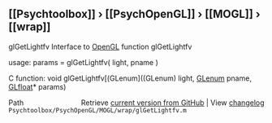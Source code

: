 ## [[Psychtoolbox]] &#8250; [[PsychOpenGL]] &#8250; [[MOGL]] &#8250; [[wrap]]

glGetLightfv  Interface to [OpenGL](OpenGL) function glGetLightfv  
  
usage:  params = glGetLightfv( light, pname )  
  
C function:  void glGetLightfv[(GLenum]((GLenum) light, [GLenum](GLenum) pname, [GLfloat](GLfloat)\* params)  




<div class="code_header" style="text-align:right;">
  <span style="float:left;">Path&nbsp;&nbsp;</span> <span class="counter">Retrieve <a href=
  "https://raw.github.com/Psychtoolbox-3/Psychtoolbox-3/beta/Psychtoolbox/PsychOpenGL/MOGL/wrap/glGetLightfv.m">current version from GitHub</a> | View <a href=
  "https://github.com/Psychtoolbox-3/Psychtoolbox-3/commits/beta/Psychtoolbox/PsychOpenGL/MOGL/wrap/glGetLightfv.m">changelog</a></span>
</div>
<div class="code">
  <code>Psychtoolbox/PsychOpenGL/MOGL/wrap/glGetLightfv.m</code>
</div>

